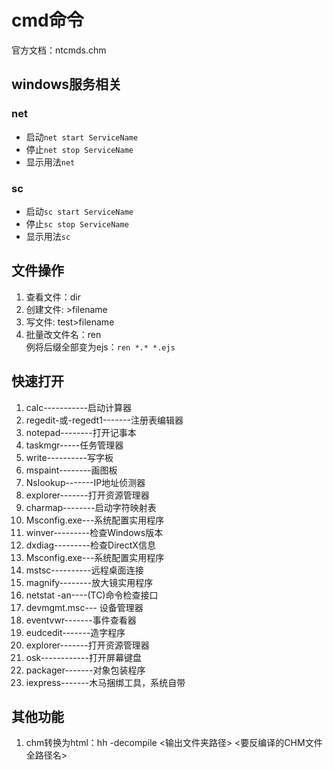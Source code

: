 # cmd命令

官方文档：ntcmds.chm

## windows服务相关
### net
- 启动`net start ServiceName`
- 停止`net stop ServiceName`
- 显示用法`net`

### sc
- 启动`sc start ServiceName`
- 停止`sc stop ServiceName`
- 显示用法`sc`

## 文件操作
1. 查看文件：dir  
1. 创建文件: >filename  
1. 写文件: test>filename  
2. 批量改文件名：ren  
例将后缀全部变为ejs：`ren *.* *.ejs`

## 快速打开
1. calc-----------启动计算器
1. regedit-或-regedt1-------注册表编辑器
1. notepad--------打开记事本
1. taskmgr-----任务管理器
1. write----------写字板 
1. mspaint--------画图板 
1. Nslookup-------IP地址侦测器
1. explorer-------打开资源管理器
1. charmap--------启动字符映射表
1. Msconfig.exe---系统配置实用程序 
1. winver---------检查Windows版本 
1. dxdiag---------检查DirectX信息
1. Msconfig.exe---系统配置实用程序
1. mstsc----------远程桌面连接 
1. magnify--------放大镜实用程序 
1. netstat -an----(TC)命令检查接口
1. devmgmt.msc--- 设备管理器 
1. eventvwr-------事件查看器 
1. eudcedit-------造字程序 
1. explorer-------打开资源管理器
1. osk------------打开屏幕键盘 
1. packager-------对象包装程序 
1. iexpress-------木马捆绑工具，系统自带



## 其他功能
1. chm转换为html：hh -decompile <输出文件夹路径> <要反编译的CHM文件全路径名>

